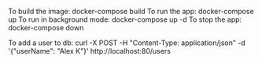 To build the image: 		docker-compose build
To run the app:		 		docker-compose up
To run in background mode:	docker-compose up -d
To stop the app:			docker-compose down

To add a user to db: curl -X POST -H "Content-Type: application/json" -d '{"userName": "Alex K"}' http://localhost:80/users